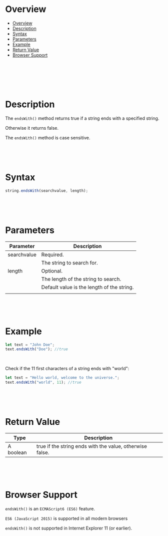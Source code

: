 # Overview

- [Overview](#overview)
- [Description](#description)
- [Syntax](#syntax)
- [Parameters](#parameters)
- [Example](#example)
- [Return Value](#return-value)
- [Browser Support](#browser-support)

&nbsp;

&nbsp;

&nbsp;

# Description

The `endsWith()` method returns true if a string ends with a specified string.

Otherwise it returns false.

The `endsWith()` method is case sensitive.

&nbsp;

&nbsp;

# Syntax

```js
string.endsWith(searchvalue, length);
```

&nbsp;

&nbsp;

# Parameters

| Parameter   | Description                                |
| ----------- | ------------------------------------------ |
| searchvalue | Required.                                  |
|             | The string to search for.                  |
| length      | Optional.                                  |
|             | The length of the string to search.        |
|             | Default value is the length of the string. |
|             |

&nbsp;

&nbsp;

# Example

```js
let text = "John Doe";
text.endsWith("Doe"); //true
```

&nbsp;

Check if the 11 first characters of a string ends with "world":

```js
let text = "Hello world, welcome to the universe.";
text.endsWith("world", 11); //true
```

&nbsp;

&nbsp;

# Return Value

| Type      | Description                                              |
| --------- | -------------------------------------------------------- |
| A boolean | true if the string ends with the value, otherwise false. |

&nbsp;

&nbsp;

# Browser Support

`endsWith()` is an `ECMAScript6 (ES6)` feature.

`ES6 (JavaScript 2015)` is supported in all modern browsers

`endsWith()` is not supported in Internet Explorer 11 (or earlier).
